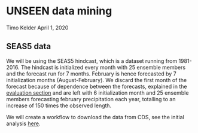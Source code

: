 UNSEEN data mining
================
Timo Kelder
April 1, 2020

SEAS5 data
----------

We will be using the SEAS5 hindcast, which is a dataset running from 1981-2016. The hindcast is initialized every month with 25 ensemble members and the forecast run for 7 months. February is hence forecasted by 7 initialization months (August-February). We discard the first month of the forecast because of dependence between the forecasts, explained in the [evaluation section](Evaluation.md) and are left with 6 initialization month and 25 ensemble members forecasting february precipitation each year, totalling to an increase of 150 times the observed length.

We will create a workflow to download the data from CDS, see the initial analysis [here](https://nbviewer.jupyter.org/github/timokelder/UNSEEN-open/blob/intial_data/Initial_data_download.ipynb). 
